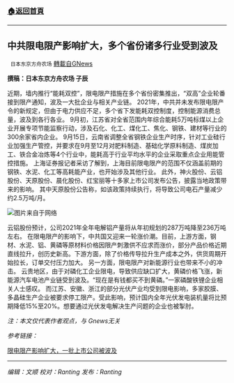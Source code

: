 ###  [:house:返回首頁](https://github.com/ourhimalayas/txt)
---


## 中共限电限产影响扩大，多个省份诸多行业受到波及
` 日本东京方舟农场` [轉載自GNews](https://gnews.org/zh-hans/1561075/)

**撰稿：日本东京方舟农场 子辰**

近期，墙内推行“能耗双控”，限电限产措施在多个省份密集推出，“双高”企业轮番接到限产通知，波及一大批企业与相关产业链。
2021年，中共并未发布限电限产令的新规定，但由于电力供应不足，多个省下发能耗双控制度，控制能源消费总量，波及到各行各业。
9月初，江苏省对全省范围内年综合能耗5万吨标煤以上企业开展专项节能监察行动，涉及石化、化工、煤化工、焦化、钢铁、建材等行业的300余家省内企业。
9月15日，云南省调整全省钢铁企业生产时序，针对工业硅行业加强生产管控，并要求在9月至12月对肥料制造、基础化学原料制造、煤炭加工、铁合金冶炼等4个行业中，能耗高于行业平均水平的企业采取重点企业用能管控措施。
上海证券报记者采访了解到，上海目前限电限产的范围不仅涵盖前期的钢铁、水泥、化工等高耗能产业，也开始涉及其他行业。
此外，神火股份、云铝股份、天原股份、晨化股份、红宝丽等十多家上市公司发布公告，披露当地政策带来的影响。
其中天原股份公告称，如该政策持续执行，将导致公司电石产量减少约2.5万吨/月。

![](https://assets.gnews.org/wp-content/uploads/2021/09/a-429-890x567-1.png)图片来自于网络

云铝股份预计，公司2021年全年电解铝产量将从年初规划的287万吨降至236万吨左右。
在限电限产的影响下，中共国又迎来一轮涨价潮。目前，上游方面，钢材、水泥、铝、黄磷等原材料价格因限产刺激供不应求而涨价，部分产品价格近期直线拉升，创历史新高。下游方面，除了价格传导拉升生产成本之外，供货周期开始拉长，订单交付压力加大。
另一方面，限电限产对新能源行业也带来不小的冲击。
云贵地区，由于对磷化工企业限电，导致供应缺口扩大，黄磷价格飞涨，新能源汽车电池产业链受到波及。“现在是有钱都买不到黄磷。”一家磷酸铁锂企业相关人士感叹。
而江苏、安徽、浙江的部分光伏产业均受到限电影响，多家胶膜、多晶硅生产企业被要求停工限产。受此影响，预计国内全年光伏发电装机量将比预期降低15%至20%。想要通过光伏发电解决生产问题的企业也被掣肘。

*注：本文仅代表作者观点，与 Gnews无关*

*参考链接：*

[限电限产影响扩大，一批上市公司被波及](https://wallstreetcn.com/articles/3641040#from=ios)

* * *

*编辑：文顺 校对：Ranting 发布：Ranting*
